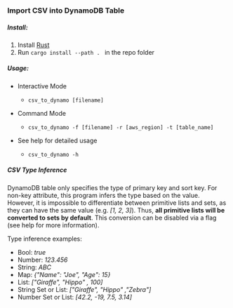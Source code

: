 ### Import CSV into DynamoDB Table

##### Install:

1. Install [Rust](https://www.rust-lang.org)
2. Run `cargo install --path . ` in the repo folder


##### Usage:
- Interactive Mode
  
  - `csv_to_dynamo [filename]`
  
- Command Mode

    - `csv_to_dynamo -f [filename] -r [aws_region] -t [table_name]` 

- See help for detailed usage

    -  `csv_to_dynamo -h`

    

##### CSV Type Inference
DynamoDB table only specifies the type of primary key and sort key. For non-key attribute, this program infers the type based on the value. However, it is impossible to differentiate between primitive lists and sets, as they can have the same value (e.g. *[1, 2, 3]*). Thus, **all primitive lists will be converted to sets by default**. This conversion can be disabled via a flag (see help for more information).

Type inference examples:

* Bool: *true*
* Number: *123.456*
* String: *ABC*
* Map: *{"Name": "Joe", "Age": 15}*
* List: *["Giraffe", "Hippo" , 100]*
* String Set or List: *["Giraffe", "Hippo" ,"Zebra"]*
* Number Set or List: *[42.2, -19, 7.5, 3.14]*

